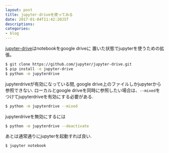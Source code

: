 ```yaml
---
layout: post
title: jupyter-driveを使ってみる
date: 2017-01-04T11:42:20JST
descriptions:
categories:
- blog
---
```

[jupyter-drive](https://github.com/jupyter/jupyter-drive)はnotebookをgoogle driveに
置いた状態でjupyterを使うための拡張。

```sh
$ git clone https://github.com/jupyter/jupyter-drive.git
$ pip install -e jupyter-drive
$ python -m jupyterdrive
```

jupyterdriveが有効になっている間, google drive上のファイルしかjupyterから参照できない.
ローカルとgoogle driveを同時に参照したい場合は、`--mixed`をつけてjupyterdriveを有効にする必要がある.
```sh
$ python -m jupyterdrive --mixed
```


jupyterdriveを無効にするには

```sh
$ python -m jupyterdrive --deactivate
```

あとは通常通りにjupyterを起動すれば良い.

```sh
$ jupyter notebook
```
